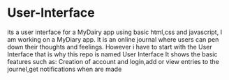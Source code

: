 # User-Interface
its a user interface for a MyDairy app using basic html,css and javascript,
I am working on a MyDiary app. It is an online journal where users can pen down their thoughts and feelings. 
However i have to start with the User Interface that is why this repo is named User Interface
It shows the basic features such as: Creation of account and login,add or view entries to the journel,get notifications when are made

